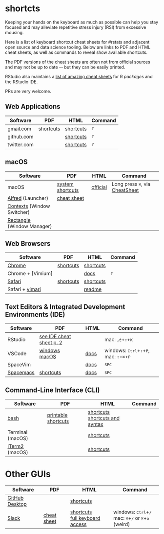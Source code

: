 # shortcts

Keeping your hands on the keyboard as much as possible can help you stay focused and may alleviate repetitive stress injury (RSI) from excessive mousing.

Here is a list of keyboard shortcut cheat sheets for #rstats and adjacent open source and data science tooling.
Below are links to PDF and HTML cheat sheets, as well as commands to reveal show available shortcuts.

The PDF versions of the cheat sheets are often not from official sources and may not be up to date -- but they can be easily printed.

RStudio also maintains a [list of amazing cheat sheets](https://rstudio.com/resources/cheatsheets/) for R *packages* and the RStudio IDE.

PRs are very welcome.


## Web Applications

| Software | PDF | HTML | Command |
|----------|-----|------|---------|
| gmail.com | [shortcuts](https://makeawebsitehub.com/gmail-keyboard-shortcuts/) | [shortcuts](https://support.google.com/mail/answer/6594) | <kbd>?</kbd> |
| github.com | | [shortcuts](https://help.github.com/en/github/getting-started-with-github/keyboard-shortcuts) | <kbd>?</kbd> |
| twitter.com |     | [shortcuts](https://help.twitter.com/en/using-twitter/how-to-tweet) | <kbd>?</kbd> |


## macOS

| Software | PDF | HTML | Command |
|----------|-----|------|---------|
| macOS | [system shortcuts](https://macmost.com/category/keyboard-shortcut-pdfs) | [official](https://support.apple.com/en-us/HT201236) | Long press <kbd>⌘</kbd>, via [CheatSheet](https://cheatsheetapp.com) |
| [Alfred](https://www.alfredapp.com) (Launcher) | [cheat sheet](https://www.alfredapp.com/help/getting-started/cheatsheet/) | | |
| [Contexts](https://contexts.co) (Window Switcher) | | | |
| [Rectangle](https://rectangleapp.com) (Window Manager) | | | | |


## Web Browsers

| Software | PDF | HTML | Command |
|----------|-----|------|---------|
| [Chrome](https://www.google.com/chrome/) | [shortcuts](https://greatbigstorm.com/wp-content/uploads/2018/03/chrome-keyboard-shortcuts-big-storm-v1.pdf) | [shortcuts](https://support.google.com/chrome/answer/157179) | |
| Chrome + [Vimium] | | [docs](https://vimium.github.io) | <kbd>?</kbd> |
| [Safari](https://www.apple.com/safari/) | [shortcuts](https://www.makeuseof.com/tag/safari-shortcuts-cheat-sheet-mac/) | [shortcuts](https://support.apple.com/guide/safari/keyboard-and-other-shortcuts-cpsh003/mac) |  |
| Safari + [vimari](https://github.com/televator-apps/vimari) | | [readme](https://github.com/televator-apps/vimari) |  |


## Text Editors & Integrated Development Environments (IDE)

| Software | PDF | HTML | Command |
|----------|-----|------|---------|
| RStudio | [see IDE cheat sheet p. 2](https://rstudio.com/resources/cheatsheets/) | | mac: <kbd>⎇</kbd>+<kbd>⇧</kbd>+<kbd>K</kbd> |
| VSCode | [windows](https://code.visualstudio.com/shortcuts/keyboard-shortcuts-windows.pdf) <br> [macOS](https://code.visualstudio.com/shortcuts/keyboard-shortcuts-macos.pdf) | [docs](https://code.visualstudio.com/docs/getstarted/keybindings) | windows: <kbd>Ctrl</kbd>+<kbd>⇧</kbd>+<kbd>P</kbd>, mac: <kbd>⇧</kbd>+<kbd>⌘</kbd>+<kbd>P</kbd> |
| SpaceVim | | [docs](https://spacevim.org/documentation/) | <kbd>SPC<kbd> |
| [Spacemacs](http://spacemacs.org) | [shortcuts](https://www.cheatography.com/witek/cheat-sheets/spacemacs/) | [docs](https://www.spacemacs.org/doc/DOCUMENTATION.html) | <kbd>SPC<kbd> |


## Command-Line Interface (CLI)

| Software | PDF | HTML | Command |
|----------|-----|------|---------|
| [bash](https://www.gnu.org/software/bash/) | [printable shortcuts](https://kapeli.com/cheat_sheets/Bash_Shortcuts.docset/Contents/Resources/Documents/index) | [shortcuts](https://blog.ssdnodes.com/blog/cheatsheet-bash-shortcuts/) <br> [shortcuts and syntax](https://github.com/fliptheweb/bash-shortcuts-cheat-sheet) | |
| Terminal (macOS) | | [shortcuts](https://support.apple.com/guide/terminal/keyboard-shortcuts-trmlshtcts/mac) | |
| [iTerm2](https://www.iterm2.com) (macOS) | | [shortcuts](https://kapeli.com/cheat_sheets/iTerm2.docset/Contents/Resources/Documents/index) | |


# Other GUIs

| Software | PDF | HTML | Command |
|----------|-----|------|---------|
| [GitHub Desktop](https://desktop.github.com) | | [shortcuts](https://help.github.com/en/desktop/getting-started-with-github-desktop/keyboard-shortcuts-in-github-desktop) | |
| [Slack](http://slack.com) | [cheat sheet](https://cpb-us-e1.wpmucdn.com/blogs.cornell.edu/dist/2/8459/files/2019/02/The-Ultimate-Slack-Cheat-Sheet-1672rod.pdf) | [shortcuts](https://slack.com/intl/en-de/help/articles/201374536-Slack-keyboard-shortcuts) <br> [full keyboard access](https://slack.com/intl/en-de/help/articles/115003340723) | windows: <kbd>Ctrl</kbd>+<kbd>/</kbd> <br> mac: <kbd>⌘</kbd>+<kbd>/</kbd> or <kbd>⌘</kbd>+<kbd>ö</kbd> (weird) |